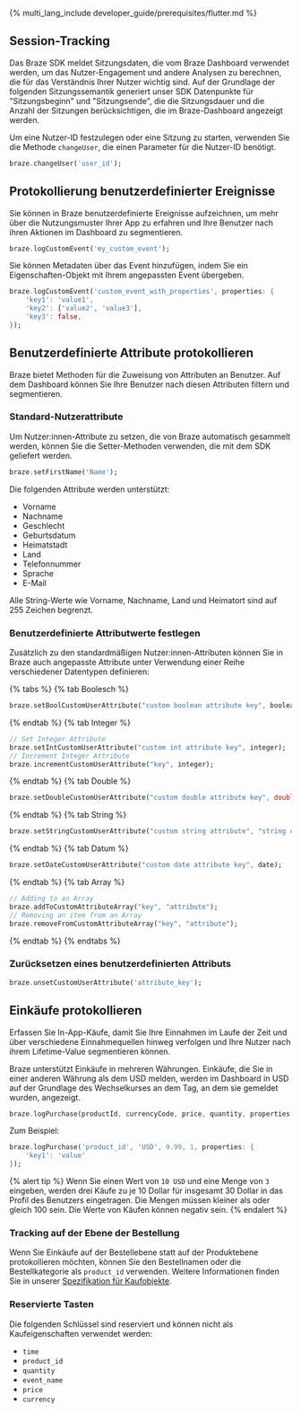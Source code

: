 {% multi_lang_include developer_guide/prerequisites/flutter.md %}

## Session-Tracking

Das Braze SDK meldet Sitzungsdaten, die vom Braze Dashboard verwendet werden, um das Nutzer-Engagement und andere Analysen zu berechnen, die für das Verständnis Ihrer Nutzer wichtig sind. Auf der Grundlage der folgenden Sitzungssemantik generiert unser SDK Datenpunkte für "Sitzungsbeginn" und "Sitzungsende", die die Sitzungsdauer und die Anzahl der Sitzungen berücksichtigen, die im Braze-Dashboard angezeigt werden.

Um eine Nutzer-ID festzulegen oder eine Sitzung zu starten, verwenden Sie die Methode `changeUser`, die einen Parameter für die Nutzer-ID benötigt.

```dart
braze.changeUser('user_id');
```

## Protokollierung benutzerdefinierter Ereignisse

Sie können in Braze benutzerdefinierte Ereignisse aufzeichnen, um mehr über die Nutzungsmuster Ihrer App zu erfahren und Ihre Benutzer nach ihren Aktionen im Dashboard zu segmentieren.

```dart
braze.logCustomEvent('my_custom_event');
```

Sie können Metadaten über das Event hinzufügen, indem Sie ein Eigenschaften-Objekt mit Ihrem angepassten Event übergeben.

```dart
braze.logCustomEvent('custom_event_with_properties', properties: {
    'key1': 'value1',
    'key2': ['value2', 'value3'],
    'key3': false,
});
```

## Benutzerdefinierte Attribute protokollieren

Braze bietet Methoden für die Zuweisung von Attributen an Benutzer. Auf dem Dashboard können Sie Ihre Benutzer nach diesen Attributen filtern und segmentieren.

### Standard-Nutzerattribute

Um Nutzer:innen-Attribute zu setzen, die von Braze automatisch gesammelt werden, können Sie die Setter-Methoden verwenden, die mit dem SDK geliefert werden.

```dart
braze.setFirstName('Name');
```

Die folgenden Attribute werden unterstützt:

- Vorname
- Nachname
- Geschlecht
- Geburtsdatum
- Heimatstadt
- Land
- Telefonnummer
- Sprache
- E-Mail

Alle String-Werte wie Vorname, Nachname, Land und Heimatort sind auf 255 Zeichen begrenzt.

### Benutzerdefinierte Attributwerte festlegen

Zusätzlich zu den standardmäßigen Nutzer:innen-Attributen können Sie in Braze auch angepasste Attribute unter Verwendung einer Reihe verschiedener Datentypen definieren:

{% tabs %}
{% tab Boolesch %}

```dart
braze.setBoolCustomUserAttribute("custom boolean attribute key", boolean);
```

{% endtab %}
{% tab Integer %}

```dart
// Set Integer Attribute
braze.setIntCustomUserAttribute("custom int attribute key", integer);
// Increment Integer Attribute
braze.incrementCustomUserAttribute("key", integer);
```

{% endtab %}
{% tab Double %}
```dart
braze.setDoubleCustomUserAttribute("custom double attribute key", double);
```

{% endtab %}
{% tab String %}

```dart
braze.setStringCustomUserAttribute("custom string attribute", "string custom attribute");
```

{% endtab %}
{% tab Datum %}

```dart
braze.setDateCustomUserAttribute("custom date attribute key", date);
```
{% endtab %}
{% tab Array %}

```dart
// Adding to an Array
braze.addToCustomAttributeArray("key", "attribute");
// Removing an item from an Array
braze.removeFromCustomAttributeArray("key", "attribute");
```
{% endtab %}
{% endtabs %}

### Zurücksetzen eines benutzerdefinierten Attributs

```dart
braze.unsetCustomUserAttribute('attribute_key');
```

## Einkäufe protokollieren

Erfassen Sie In-App-Käufe, damit Sie Ihre Einnahmen im Laufe der Zeit und über verschiedene Einnahmequellen hinweg verfolgen und Ihre Nutzer nach ihrem Lifetime-Value segmentieren können.

Braze unterstützt Einkäufe in mehreren Währungen. Einkäufe, die Sie in einer anderen Währung als dem USD melden, werden im Dashboard in USD auf der Grundlage des Wechselkurses an dem Tag, an dem sie gemeldet wurden, angezeigt.

```dart
braze.logPurchase(productId, currencyCode, price, quantity, properties: properties);
```

Zum Beispiel:

```dart
braze.logPurchase('product_id', 'USD', 9.99, 1, properties: {
    'key1': 'value'
});
```

{% alert tip %}
Wenn Sie einen Wert von `10 USD` und eine Menge von `3` eingeben, werden drei Käufe zu je 10 Dollar für insgesamt 30 Dollar in das Profil des Benutzers eingetragen. Die Mengen müssen kleiner als oder gleich 100 sein. Die Werte von Käufen können negativ sein.
{% endalert %}

### Tracking auf der Ebene der Bestellung
Wenn Sie Einkäufe auf der Bestellebene statt auf der Produktebene protokollieren möchten, können Sie den Bestellnamen oder die Bestellkategorie als `product_id` verwenden. Weitere Informationen finden Sie in unserer [Spezifikation für Kaufobjekte]({{site.baseurl}}/api/objects_filters/purchase_object/#product-id-naming-conventions). 

### Reservierte Tasten

Die folgenden Schlüssel sind reserviert und können nicht als Kaufeigenschaften verwendet werden:

- `time`
- `product_id`
- `quantity`
- `event_name`
- `price`
- `currency`

